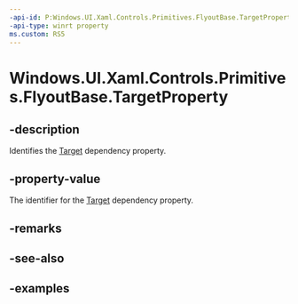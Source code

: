 ```yaml
---
-api-id: P:Windows.UI.Xaml.Controls.Primitives.FlyoutBase.TargetProperty
-api-type: winrt property
ms.custom: RS5
---
```


<!-- Property syntax.
public DependencyProperty TargetProperty { get; }
-->

# Windows.UI.Xaml.Controls.Primitives.FlyoutBase.TargetProperty

## -description

Identifies the [Target](flyoutbase_target.md) dependency property.



## -property-value

The identifier for the [Target](flyoutbase_target.md) dependency property.

## -remarks

## -see-also

## -examples


